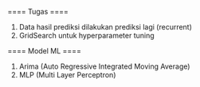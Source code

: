 ==== Tugas ====

1. Data hasil prediksi dilakukan prediksi lagi (recurrent)
2. GridSearch untuk hyperparameter tuning

==== Model ML ====

1. Arima (Auto Regressive Integrated Moving Average)
2. MLP (Multi Layer Perceptron)
